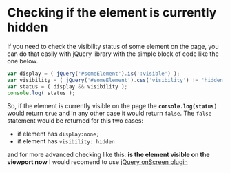 # Checking if the element is currently hidden

If you need to check the visibility status of some element on the page, you can do that easily with jQuery library with the simple block of code like the one below.

```javascript
var display = ( jQuery('#someElement').is(':visible') );
var visibility = ( jQuery('#someElement').css('visibility') != 'hidden' );
var status = ( display && visibility );
console.log( status );
```

So, if the element is currently visible on the page the **`console.log(status)`** would return `true` and in any other case it would return `false`.
The `false` statement would be returned for this two cases:
- if element has `display:none;` 
- if element has `visibility: hidden`

and for more advanced checking like this: **is the element visible on the viewport now** I would recomend to use [jQuery onScreen plugin](http://benpickles.github.io/onScreen/)
